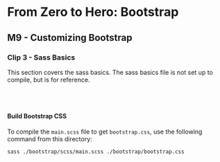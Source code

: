 # From Zero to Hero: Bootstrap
## M9 - Customizing Bootstrap
### Clip 3 - Sass Basics

This section covers the sass basics. The sass basics file is not set up to compile, but is for reference. 

<br><br>

#### Build Bootstrap CSS

To compile the `main.scss` file to get `bootstrap.css`, use the following command from this directory:

```bash
sass ./bootstrap/scss/main.scss ./bootstrap/bootstrap.css
